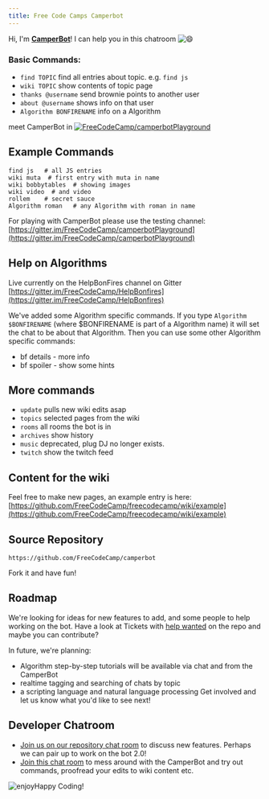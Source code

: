 ```yaml
---
title: Free Code Camps Camperbot
---
```

Hi, I'm **[CamperBot](https://github.com/FreeCodeCamp/freecodecamp/wiki/camperbot)**! I can help you in this chatroom ![:smile:](//forum.freecodecamp.com/images/emoji/emoji_one/smile.png?v=2 ":smile:")

### Basic Commands:

*   `find TOPIC` find all entries about topic. e.g. `find js`
*   `wiki TOPIC` show contents of topic page
*   `thanks @username` send brownie points to another user
*   `about @username` shows info on that user
*   `Algorithm BONFIRENAME` info on a Algorithm

meet CamperBot in [![FreeCodeCamp/camperbotPlayground](https://img.shields.io/badge/Gitter_Chat_Room:-FreeCodeCamp/camperbotPlayground_%E2%86%91-006400.svg?style=flat-square&maxAge=2592000%29.svg)](https://gitter.im/FreeCodeCamp/camperbotPlayground)

## Example Commands

    find js   # all JS entries
    wiki muta  # first entry with muta in name
    wiki bobbytables  # showing images
    wiki video  # and video
    rollem    # secret sauce
    Algorithm roman   # any Algorithm with roman in name

For playing with CamperBot please use the testing channel: [https://gitter.im/FreeCodeCamp/camperbotPlayground](https://gitter.im/FreeCodeCamp/camperbotPlayground)

## Help on Algorithms

Live currently on the HelpBonFires channel on Gitter [https://gitter.im/FreeCodeCamp/HelpBonfires](https://gitter.im/FreeCodeCamp/HelpBonfires)

We've added some Algorithm specific commands. If you type `Algorithm $BONFIRENAME` (where $BONFIRENAME is part of a Algorithm name) it will set the chat to be about that Algorithm. Then you can use some other Algorithm specific commands:

*   bf details - more info
*   bf spoiler - show some hints

## More commands

*   `update` pulls new wiki edits asap
*   `topics` selected pages from the wiki
*   `rooms` all rooms the bot is in
*   `archives` show history
*   `music` deprecated, plug DJ no longer exists.
*   `twitch` show the twitch feed

## Content for the wiki

Feel free to make new pages, an example entry is here: [https://github.com/FreeCodeCamp/freecodecamp/wiki/example](https://github.com/FreeCodeCamp/freecodecamp/wiki/example)

## Source Repository

`https://github.com/FreeCodeCamp/camperbot`

Fork it and have fun!

## Roadmap

We're looking for ideas for new features to add, and some people to help working on the bot. Have a look at Tickets with [help wanted](https://github.com/FreeCodeCamp/camperbot/issues?q=is%3Aopen+is%3Aissue+label%3A%22help+wanted%22) on the repo and maybe you can contribute?

In future, we're planning:

*   Algorithm step-by-step tutorials will be available via chat and from the CamperBot
*   realtime tagging and searching of chats by topic
*   a scripting language and natural language processing Get involved and let us know what you'd like to see next!

## Developer Chatroom

*   [Join us on our repository chat room](https://gitter.im/FreeCodeCamp/camperbot) to discuss new features. Perhaps we can pair up to work on the bot 2.0!
*   [Join this chat room](https://gitter.im/FreeCodeCamp/camperbotPlayground) to mess around with the CamperBot and try out commands, proofread your edits to wiki content etc.

![enjoy](https://avatars1.githubusercontent.com/camperbot?&s=100)Happy Coding!